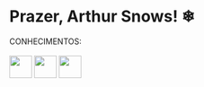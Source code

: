 # Prazer, Arthur Snows! ❄

CONHECIMENTOS:
<br><br>
<img src="https://cdn.jsdelivr.net/gh/devicons/devicon@latest/icons/c/c-original.svg" width= "40" height= "40" /> 
<img src="https://cdn.jsdelivr.net/gh/devicons/devicon@latest/icons/css3/css3-original.svg" width= "40" height= "40" />
<img src="https://cdn.jsdelivr.net/gh/devicons/devicon@latest/icons/canva/canva-original.svg" width= "40" height= "40"/>





<!--
**Tuzinho-cn/Tuzinho-cn** is a ✨ _special_ ✨ repository because its `README.md` (this file) appears on your GitHub profile.


Here are some ideas to get you started:

- 🔭 I’m currently working on ...
- 🌱 I’m currently learning ...
- 👯 I’m looking to collaborate on ...
- 🤔 I’m looking for help with ...
- 💬 Ask me about ...
- 📫 How to reach me: ...
- 😄 Pronouns: ...
- ⚡ Fun fact: ...
-->
